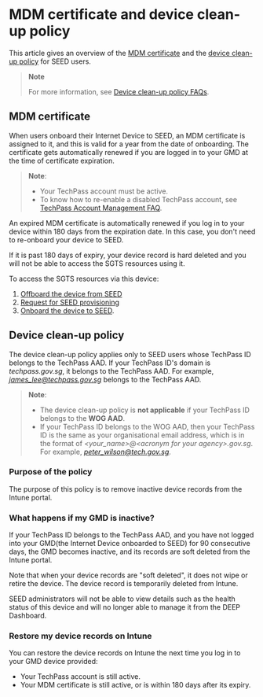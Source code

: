 # MDM certificate and device clean-up policy

This article gives an overview of the [MDM certificate](#mdm-certificate) and the [device clean-up policy](#device-clean-up-policy) for SEED users.

>**Note**
>
> For more information, see [Device clean-up policy FAQs](faqs/device-clean-up-policy-faqs).

## MDM certificate

When users onboard their Internet Device to SEED, an MDM certificate is assigned to it, and this is valid for a year from the date of onboarding. The certificate gets automatically renewed if you are logged in to your GMD at the time of certificate expiration.

>**Note**:
>- Your TechPass account must be active.
>- To know how to re-enable a disabled TechPass account, see [TechPass Account Management FAQ](https://docs.developer.tech.gov.sg/docs/techpass-user-guide/support/account).

An expired MDM certificate is automatically renewed if you log in to your device within 180 days from the expiration date. In this case, you don't need to re-onboard your device to SEED.

If it is past 180 days of expiry, your device record is hard deleted and you will not be able to access the SGTS resources using it.

To access the SGTS resources via this device:

1. [Offboard the device from SEED](https://docs.developer.tech.gov.sg/docs/security-suite-for-engineering-endpoint-devices/offboard-device/offboard-device-from-seed)
2. [Request for SEED provisioning](https://docs.developer.tech.gov.sg/docs/security-suite-for-engineering-endpoint-devices/prerequisites-for-onboarding)
3. [Onboard the device to SEED](https://docs.developer.tech.gov.sg/docs/security-suite-for-engineering-endpoint-devices/onboard-device/onboard-device-to-seed).


## Device clean-up policy

The device clean-up policy applies only to SEED users whose TechPass ID belongs to the TechPass AAD. If your TechPass ID's domain is *techpass.gov.sg*, it belongs to the TechPass AAD. For example, *james_lee@techpass.gov.sg* belongs to the TechPass AAD.

>**Note**:
>- The device clean-up policy is **not applicable** if your TechPass ID belongs to the **WOG AAD**.
>- If your TechPass ID belongs to the WOG AAD, then your TechPass ID is the same as your organisational email address, which is in the format of *\<your_name\>@\<acronym for your agency\>.gov.sg*. For example, *peter_wilson@tech.gov.sg*.

### Purpose of the policy

The purpose of this policy is to remove inactive device records from the Intune portal.

### What happens if my GMD is inactive?

If your TechPass ID belongs to the TechPass AAD, and you have not logged into your GMD(the Internet Device onboarded to SEED) for 90 consecutive days, the GMD becomes inactive, and its records are soft deleted from the Intune portal.

Note that when your device records are "soft deleted", it does not wipe or retire the device. The device record is temporarily deleted from Intune.

SEED administrators will not be able to view details such as the health status of this device and will no longer able to manage it from the DEEP Dashboard.

### Restore my device records on Intune

You can restore the device records on Intune the next time you log in to your GMD device provided:

-	Your TechPass account is still active.
-	Your MDM certificate is still active, or is within 180 days after its expiry.
